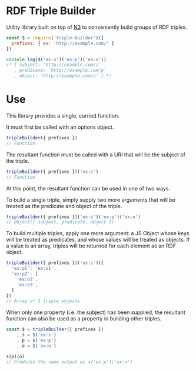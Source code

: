 # RDF Triple Builder
Utility library built on top of [N3](http://npmjs.com/package/n3) to conveniently build groups of RDF triples.

```js
const $ = require('triple-builder')({
  prefixes: { ex: 'http://example.com/' }
})

console.log($('ex:s')('ex:p')('ex:o'))
/* { subject: 'http://example.com/s'
   , predicate: 'http://example.com/p'
   , object: 'http://example.com/o' } */
```


# Use
This library provides a single, curried function.

It must first be called with an options object.

```js
tripleBuilder({ prefixes })
// Function
```

The resultant function must be called with a URI that will be the subject
of the triple.

```js
tripleBuilder({ prefixes })('ex:s')
// Function
```

At this point, the resultant function can be used in one of two ways.

To build a single triple, simply supply two more arguments that will be
treated as the predicate and object of the triple.

```js
tripleBuilder({ prefixes })('ex:s')('ex:p')('ex:o')
// Object({ subject, predicate, object })
```

To build multiple triples, apply one more argument: a JS Object whose keys will
be treated as predicates, and whose values will be treated as objects. If a
value is an array, triples will be returned for each element as an RDF object.

```js
tripleBuilder({ prefixes })('ex:s')({
  'ex:p1': 'ex:o1',
  'ex:p2': [
    'ex:o2',
    'ex:o3',
  ]
})
// Array of 3 triple objects
```

When only one property (i.e. the subject) has been supplied, the resultant
function can also be used as a property in building other triples.

```js
const $ = tripleBuilder({ prefixes })
    , s = $('ex:s')
    , p = $('ex:p')
    , o = $('ex:o')

s(p)(o)
// Produces the same output as s('ex:p')('ex:o')
```
